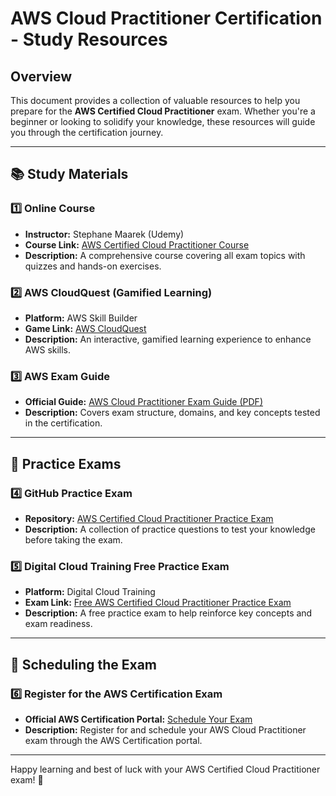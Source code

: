 # AWS Cloud Practitioner Certification - Study Resources

## Overview
This document provides a collection of valuable resources to help you prepare for the **AWS Certified Cloud Practitioner** exam. Whether you're a beginner or looking to solidify your knowledge, these resources will guide you through the certification journey.

---

## 📚 Study Materials

### 1️⃣ **Online Course**
- **Instructor:** Stephane Maarek (Udemy)
- **Course Link:** [AWS Certified Cloud Practitioner Course](https://www.udemy.com/course/aws-certified-cloud-practitioner-new/learn/quiz/4912078#overview)
- **Description:** A comprehensive course covering all exam topics with quizzes and hands-on exercises.

### 2️⃣ **AWS CloudQuest (Gamified Learning)**
- **Platform:** AWS Skill Builder
- **Game Link:** [AWS CloudQuest](https://cloudquest.skillbuilder.aws/)
- **Description:** An interactive, gamified learning experience to enhance AWS skills.

### 3️⃣ **AWS Exam Guide**
- **Official Guide:** [AWS Cloud Practitioner Exam Guide (PDF)](https://d1.awsstatic.com/training-and-certification/docs-cloud-practitioner/AWS-Certified-Cloud-Practitioner_Exam-Guide.pdf)
- **Description:** Covers exam structure, domains, and key concepts tested in the certification.

---

## 📝 Practice Exams

### 4️⃣ **GitHub Practice Exam**
- **Repository:** [AWS Certified Cloud Practitioner Practice Exam](https://github.com/kananinirav/AWS-Certified-Cloud-Practitioner-Notes/blob/master/practice-exam/practice-exam-1.md)
- **Description:** A collection of practice questions to test your knowledge before taking the exam.

### 5️⃣ **Digital Cloud Training Free Practice Exam**
- **Platform:** Digital Cloud Training
- **Exam Link:** [Free AWS Certified Cloud Practitioner Practice Exam](https://learn.digitalcloud.training/path-player?courseid=free-aws-certified-cloud-practitioner-practice-exam)
- **Description:** A free practice exam to help reinforce key concepts and exam readiness.

---

## 📅 Scheduling the Exam

### 6️⃣ **Register for the AWS Certification Exam**
- **Official AWS Certification Portal:** [Schedule Your Exam](https://cp.certmetrics.com/amazon/en/home/dashboard)
- **Description:** Register for and schedule your AWS Cloud Practitioner exam through the AWS Certification portal.

---

Happy learning and best of luck with your AWS Certified Cloud Practitioner exam! 🚀

